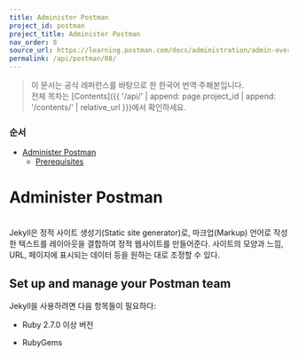 ```yaml
---
title: Administer Postman
project_id: postman
project_title: Administer Postman
nav_order: 8
source_url: https://learning.postman.com/docs/administration/admin-overview/
permalink: /api/postman/08/
---
```


> 이 문서는 공식 레퍼런스를 바탕으로 한 한국어 번역·주해본입니다.  
> 전체 목차는 [Contents]({{ '/api/' | append: page.project_id | append: '/contents/' | relative_url }})에서 확인하세요.


### 순서

- [Administer Postman](#administer-postman)
  - [Prerequisites](#prerequisites)


# Administer Postman
<br>
Jekyll은 정적 사이트 생성기(Static site generator)로, 마크업(Markup) 언어로 작성한 텍스트를 레이아웃을 결합하여 정적 웹사이트를 만들어준다. 사이트의 모양과 느낌, URL, 페이지에 표시되는 데이터 등을 원하는 대로 조정할 수 있다.

## Set up and manage your Postman team
Jekyll을 사용하려면 다음 항목들이 필요하다:

- Ruby 2.7.0 이상 버전
  
- RubyGems
  